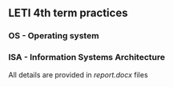 ## LETI 4th term practices
### OS - Operating system
### ISA - Information Systems Architecture

All details are provided in *report.docx* files
